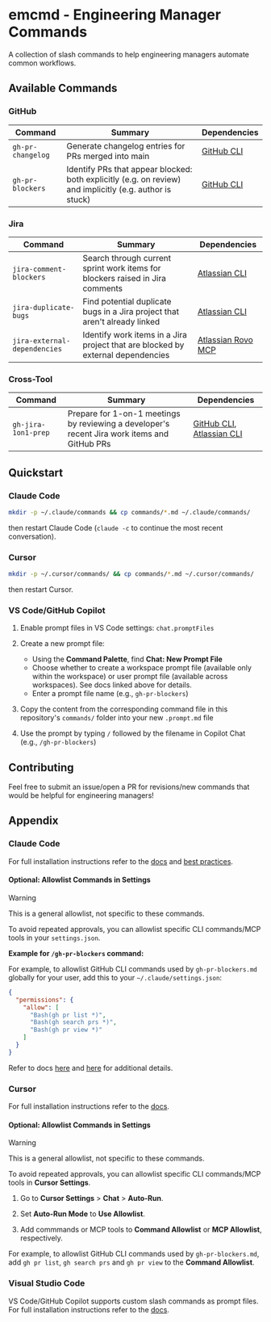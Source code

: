 # emcmd - Engineering Manager Commands

A collection of slash commands to help engineering managers automate common workflows.

## Available Commands

### GitHub

| Command | Summary | Dependencies |
|---------|---------|--------------|
| `gh-pr-changelog` | Generate changelog entries for PRs merged into main | [GitHub CLI](https://cli.github.com/) |
| `gh-pr-blockers` | Identify PRs that appear blocked: both explicitly (e.g. on review) and implicitly (e.g. author is stuck) | [GitHub CLI](https://cli.github.com/) |

### Jira

| Command | Summary | Dependencies |
|---------|---------|--------------|
| `jira-comment-blockers` | Search through current sprint work items for blockers raised in Jira comments | [Atlassian CLI](https://developer.atlassian.com/cloud/acli/guides/install-acli/) |
| `jira-duplicate-bugs` | Find potential duplicate bugs in a Jira project that aren't already linked | [Atlassian CLI](https://developer.atlassian.com/cloud/acli/guides/install-acli/) |
| `jira-external-dependencies` | Identify work items in a Jira project that are blocked by external dependencies | [Atlassian Rovo MCP](https://support.atlassian.com/atlassian-rovo-mcp-server/docs/getting-started-with-the-atlassian-remote-mcp-server/) |

### Cross-Tool

| Command | Summary | Dependencies |
|---------|---------|--------------|
| `gh-jira-1on1-prep` | Prepare for 1-on-1 meetings by reviewing a developer's recent Jira work items and GitHub PRs | [GitHub CLI](https://cli.github.com/), [Atlassian CLI](https://developer.atlassian.com/cloud/acli/guides/install-acli/) |

## Quickstart

### Claude Code

```bash
mkdir -p ~/.claude/commands && cp commands/*.md ~/.claude/commands/
```
then restart Claude Code (`claude -c` to continue the most recent conversation).

### Cursor

```bash
mkdir -p ~/.cursor/commands/ && cp commands/*.md ~/.cursor/commands/
```
then restart Cursor.

### VS Code/GitHub Copilot

1. Enable prompt files in VS Code settings: `chat.promptFiles`

2. Create a new prompt file:
   - Using the **Command Palette**, find **Chat: New Prompt File**
   - Choose whether to create a workspace prompt file (available only within the workspace) or user prompt file (available across workspaces). See docs linked above for details.
   - Enter a prompt file name (e.g., `gh-pr-blockers`)

3. Copy the content from the corresponding command file in this repository's `commands/` folder into your new `.prompt.md` file

4. Use the prompt by typing `/` followed by the filename in Copilot Chat (e.g., `/gh-pr-blockers`)

## Contributing

Feel free to submit an issue/open a PR for revisions/new commands that would be helpful for engineering managers!

## Appendix

### Claude Code

For full installation instructions refer to the [docs](https://docs.claude.com/en/docs/claude-code/slash-commands#custom-slash-commands) and [best practices](https://www.anthropic.com/engineering/claude-code-best-practices).

#### Optional: Allowlist Commands in Settings

> [!WARNING]
> This is a general allowlist, not specific to these commands.

To avoid repeated approvals, you can allowlist specific CLI commands/MCP tools in your `settings.json`. 

**Example for `/gh-pr-blockers` command:**

For example, to allowlist GitHub CLI commands used by `gh-pr-blockers.md` globally for your user, add this to your `~/.claude/settings.json`:

```json
{
  "permissions": {
    "allow": [
      "Bash(gh pr list *)",
      "Bash(gh search prs *)",
      "Bash(gh pr view *)"
    ]
  }
}
```

Refer to docs [here](https://docs.claude.com/en/docs/claude-code/settings#permission-settings) and [here](https://docs.claude.com/en/docs/claude-code/iam#tool-specific-permission-rules) for additional details.

### Cursor

For full installation instructions refer to the [docs](https://cursor.com/docs/agent/chat/commands#creating-commands).

#### Optional: Allowlist Commands in Settings

> [!WARNING]
> This is a general allowlist, not specific to these commands.

To avoid repeated approvals, you can allowlist specific CLI commands/MCP tools in **Cursor Settings**.

1. Go to **Cursor Settings** > **Chat** > **Auto-Run**.

2. Set **Auto-Run Mode** to **Use Allowlist**.

3. Add commmands or MCP tools to **Command Allowlist** or **MCP Allowlist**, respectively.

For example, to allowlist GitHub CLI commands used by `gh-pr-blockers.md`, add `gh pr list`, `gh search prs` and `gh pr view` to the **Command Allowlist**.

### Visual Studio Code

VS Code/GitHub Copilot supports custom slash commands as prompt files. For full installation instructions refer to the [docs](https://code.visualstudio.com/docs/copilot/customization/prompt-files#_create-a-prompt-file).